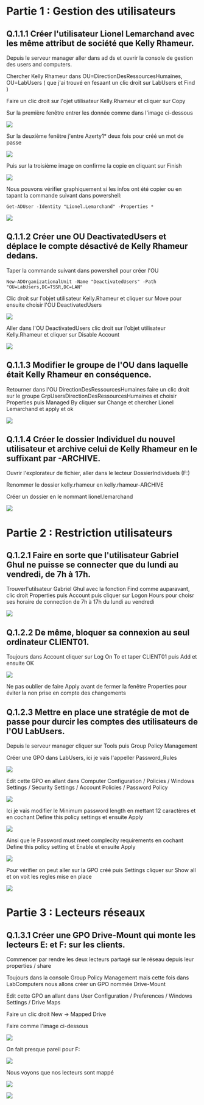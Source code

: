 # Partie 1 : Gestion des utilisateurs

## Q.1.1.1 Créer l'utilisateur Lionel Lemarchand avec les même attribut de société que Kelly Rhameur.

Depuis le serveur manager aller dans ad ds et ouvrir la console de gestion des users and computers.

Chercher Kelly Rhameur dans OU=DirectionDesRessourcesHumaines, OU=LabUsers ( que j'ai trouvé en fesaant un clic droit sur LabUsers et Find )

Faire un clic droit sur l'ojet utilisateur Kelly.Rhameur et cliquer sur Copy

Sur la première fenêtre entrer les donnée comme dans l'image ci-dessous

![](https://github.com/Alex-le-basque/Checkpoint_3/blob/main/Ressources/Capture%20d'%C3%A9cran%202024-06-21%20094118.png?raw=true)

Sur la deuxième fenêtre j'entre Azerty1* deux fois pour créé un mot de passe

![](https://github.com/Alex-le-basque/Checkpoint_3/blob/main/Ressources/Capture%20d'%C3%A9cran%202024-06-21%20094311.png?raw=true)

Puis sur la troisième image on confirme la copie en cliquant sur Finish

![](https://github.com/Alex-le-basque/Checkpoint_3/blob/main/Ressources/Capture%20d'%C3%A9cran%202024-06-21%20094443.png?raw=true)

Nous pouvons vérifier graphiquement si les infos ont été copier ou en tapant la commande suivant dans powershell:

`Get-ADUser -Identity "Lionel.Lemarchand" -Properties *`

![](https://github.com/Alex-le-basque/Checkpoint_3/blob/main/Ressources/Capture%20d'%C3%A9cran%202024-06-21%20094807.png?raw=true)


## Q.1.1.2 Créer une OU DeactivatedUsers et déplace le compte désactivé de Kelly Rhameur dedans.

Taper la commande suivant dans powershell pour créer l'OU

`New-ADOrganizationalUnit -Name "DeactivatedUsers" -Path "OU=LabUsers,DC=TSSR,DC=LAN"`

Clic droit sur l'objet utilisateur Kelly.Rhameur et cliquer sur Move pour ensuite choisir l'OU DeactivatedUsers

![](https://github.com/Alex-le-basque/Checkpoint_3/blob/main/Ressources/Capture%20d'%C3%A9cran%202024-06-21%20100050.png?raw=true)

Aller dans l'OU DeactivatedUsers clic droit sur l'objet utilisateur Kelly.Rhameur et cliquer sur Disable Account

![](https://github.com/Alex-le-basque/Checkpoint_3/blob/main/Ressources/Capture%20d'%C3%A9cran%202024-06-21%20100159.png?raw=true)

## Q.1.1.3 Modifier le groupe de l'OU dans laquelle était Kelly Rhameur en conséquence.

Retourner dans l'OU DirectionDesRessourcesHumaines faire un clic droit sur le groupe GrpUsersDirectionDesRessourcesHumaines et choisir Properties puis Managed By cliquer sur Change et chercher Lionel Lemarchand et apply et ok

![](https://github.com/Alex-le-basque/Checkpoint_3/blob/main/Ressources/Capture%20d'%C3%A9cran%202024-06-21%20100616.png?raw=true)

## Q.1.1.4 Créer le dossier Individuel du nouvel utilisateur et archive celui de Kelly Rhameur en le suffixant par -ARCHIVE.

Ouvrir l'explorateur de fichier, aller dans le lecteur DossierIndividuels (F:)

Renommer le dossier kelly.rhameur en kelly.rhameur-ARCHIVE

Créer un dossier en le nommant lionel.lemarchand

![](https://github.com/Alex-le-basque/Checkpoint_3/blob/main/Ressources/Capture%20d'%C3%A9cran%202024-06-21%20101015.png?raw=true)

# Partie 2 : Restriction utilisateurs

## Q.1.2.1 Faire en sorte que l'utilisateur Gabriel Ghul ne puisse se connecter que du lundi au vendredi, de 7h à 17h.

Trouverl'utilsateur Gabriel Ghul avec la fonction Find comme auparavant, clic droit Properties puis Account puis cliquer sur Logon Hours pour choisr ses horaire de connection de 7h à 17h du lundi au vendredi

![](https://github.com/Alex-le-basque/Checkpoint_3/blob/main/Ressources/Capture%20d'%C3%A9cran%202024-06-21%20101642.png?raw=true)

## Q.1.2.2 De même, bloquer sa connexion au seul ordinateur CLIENT01.

Toujours dans Account cliquer sur Log On To et taper CLIENT01 puis Add et ensuite OK

![](https://github.com/Alex-le-basque/Checkpoint_3/blob/main/Ressources/Capture%20d'%C3%A9cran%202024-06-21%20101751.png?raw=true)

Ne pas oublier de faire Apply avant de fermer la fenêtre Properties pour éviter la non prise en compte des changements

## Q.1.2.3 Mettre en place une stratégie de mot de passe pour durcir les comptes des utilisateurs de l'OU LabUsers.

Depuis le serveur manager cliquer sur Tools puis Group Policy Management

Créer une GPO dans LabUsers, ici je vais l'appeller Password_Rules

![](https://github.com/Alex-le-basque/Checkpoint_3/blob/main/Ressources/Capture%20d'%C3%A9cran%202024-06-21%20102303.png?raw=true)

Edit cette GPO en allant dans Computer Configuration / Policies / Windows Settings / Security Settings / Account Policies / Password Policy

![](https://github.com/Alex-le-basque/Checkpoint_3/blob/main/Ressources/Capture%20d'%C3%A9cran%202024-06-21%20102618.png?raw=true)

Ici je vais modifier le Minimum password length en mettant 12 caractères et en cochant Define this policy settings et ensuite Apply

![](https://github.com/Alex-le-basque/Checkpoint_3/blob/main/Ressources/Capture%20d'%C3%A9cran%202024-06-21%20102855.png?raw=true)

Ainsi que le Password must meet complecity requirements en cochant Define this policy setting et Enable et ensuite Apply

![](https://github.com/Alex-le-basque/Checkpoint_3/blob/main/Ressources/Capture%20d'%C3%A9cran%202024-06-21%20103109.png?raw=true)

Pour vérifier on peut aller sur la GPO créé puis Settings cliquer sur Show all et on voit les regles mise en place

![](https://github.com/Alex-le-basque/Checkpoint_3/blob/main/Ressources/Capture%20d'%C3%A9cran%202024-06-21%20103233.png?raw=true)

# Partie 3 : Lecteurs réseaux

## Q.1.3.1 Créer une GPO Drive-Mount qui monte les lecteurs E: et F: sur les clients.

Commencer par rendre les deux lecteurs partagé sur le réseau depuis leur properties / share

Toujours dans la console Group Policy Management mais cette fois dans LabComputers nous allons créer un GPO nommée Drive-Mount

Edit cette GPO an allant dans User Configuration / Preferences / Windows Settings / Drive Maps

Faire un clic droit New -> Mapped Drive

Faire comme l'image ci-dessous

![](https://github.com/Alex-le-basque/Checkpoint_3/blob/main/Ressources/Capture%20d'%C3%A9cran%202024-06-21%20104755.png?raw=true)

On fait presque pareil pour F:

![](https://github.com/Alex-le-basque/Checkpoint_3/blob/main/Ressources/Capture%20d'%C3%A9cran%202024-06-21%20104933.png?raw=true)

Nous voyons que nos lecteurs sont mappé

![](https://github.com/Alex-le-basque/Checkpoint_3/blob/main/Ressources/Capture%20d'%C3%A9cran%202024-06-21%20105012.png?raw=true)

![](https://github.com/Alex-le-basque/Checkpoint_3/blob/main/Ressources/Capture%20d'%C3%A9cran%202024-06-21%20105116.png?raw=true)





















